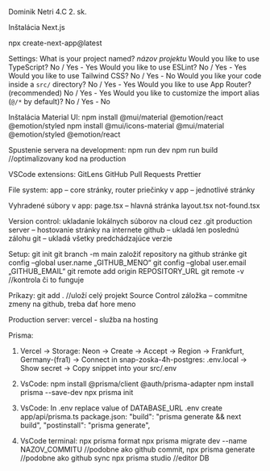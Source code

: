 Dominik Netri 4.C 2. sk.

Inštalácia Next.js

npx create-next-app@latest

Settings:
What is your project named? *názov projektu*
Would you like to use TypeScript? No / Yes - Yes
Would you like to use ESLint? No / Yes - Yes
Would you like to use Tailwind CSS? No / Yes - No
Would you like your code inside a `src/` directory? No / Yes - Yes
Would you like to use App Router? (recommended) No / Yes - Yes
Would you like to customize the import alias (`@/*` by default)? No / Yes - No

Inštalácia Material UI:
npm install @mui/material @emotion/react @emotion/styled
npm install @mui/icons-material @mui/material @emotion/styled @emotion/react

Spustenie servera na development:
npm run dev
npm run build //optimalizovany kod na production

VSCode extensions:
GitLens
GitHub Pull Requests
Prettier

File system:
app – core stránky, router
priečinky v app – jednotlivé stránky

Vyhradené súbory v app:
page.tsx – hlavná stránka
layout.tsx
not-found.tsx

Version control:
ukladanie lokálnych súborov na cloud cez .git
production server – hostovanie stránky na internete
github – ukladá len poslednú zálohu
git – ukladá všetky predchádzajúce verzie

Setup:
git init
git branch -m main
založiť repository na github stránke
git config –global user.name „GITHUB_MENO“
git config –global user.email „GITHUB_EMAIL“
git remote add origin REPOSITORY_URL
git remote -v //kontrola či to funguje

Príkazy:
git add . //uloží celý projekt
Source Control záložka – commitne zmeny na github, treba dať hore meno

Production server:
vercel - služba na hosting

Prisma:
1. Vercel -> Storage:
    Neon -> Create -> Accept -> Region -> Frankfurt, Germany-(fra1) -> Connect
    in snap-zoska-4h-postgres:
    .env.local -> Show secret -> Copy snippet into your src/.env 

2. VsCode:
    npm install @prisma/client @auth/prisma-adapter
    npm install prisma --save-dev
    npx prisma init

3. VsCode:
    In .env replace value of DATABASE_URL
    .env
    create app/api/prisma.ts
    package.json:   "build": "prisma generate && next build",
                    "postinstall": "prisma generate",


4. VsCode terminal:
    npx prisma format
    npx prisma migrate dev --name NAZOV_COMMITU  //podobne ako github commit, 
    npx prisma generate                          //podobne ako github sync
    npx prisma studio                            //editor DB

